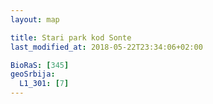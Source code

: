 ```yaml
---
layout: map

title: Stari park kod Sonte
last_modified_at: 2018-05-22T23:34:06+02:00

BioRaS: [345]
geoSrbija:
  L1_301: [7]
---
```

